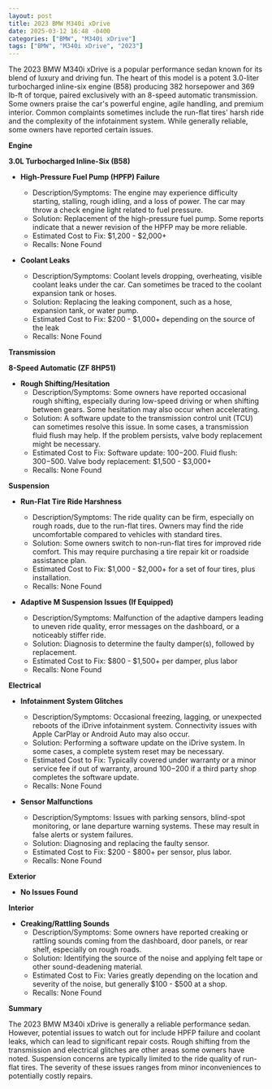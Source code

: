 ```yaml
---
layout: post
title: 2023 BMW M340i xDrive
date: 2025-03-12 16:48 -0400
categories: ["BMW", "M340i xDrive"]
tags: ["BMW", "M340i xDrive", "2023"]
---
```

The 2023 BMW M340i xDrive is a popular performance sedan known for its blend of luxury and driving fun. The heart of this model is a potent 3.0-liter turbocharged inline-six engine (B58) producing 382 horsepower and 369 lb-ft of torque, paired exclusively with an 8-speed automatic transmission. Some owners praise the car's powerful engine, agile handling, and premium interior. Common complaints sometimes include the run-flat tires' harsh ride and the complexity of the infotainment system. While generally reliable, some owners have reported certain issues.

**Engine**

**3.0L Turbocharged Inline-Six (B58)**

*   **High-Pressure Fuel Pump (HPFP) Failure**
    *   Description/Symptoms: The engine may experience difficulty starting, stalling, rough idling, and a loss of power. The car may throw a check engine light related to fuel pressure.
    *   Solution: Replacement of the high-pressure fuel pump. Some reports indicate that a newer revision of the HPFP may be more reliable.
    *   Estimated Cost to Fix: $1,200 - $2,000+
    *   Recalls: None Found

*   **Coolant Leaks**
    * Description/Symptoms: Coolant levels dropping, overheating, visible coolant leaks under the car. Can sometimes be traced to the coolant expansion tank or hoses.
    *   Solution: Replacing the leaking component, such as a hose, expansion tank, or water pump.
    *   Estimated Cost to Fix: $200 - $1,000+ depending on the source of the leak
    *   Recalls: None Found

**Transmission**

**8-Speed Automatic (ZF 8HP51)**

*   **Rough Shifting/Hesitation**
    *   Description/Symptoms: Some owners have reported occasional rough shifting, especially during low-speed driving or when shifting between gears. Some hesitation may also occur when accelerating.
    *   Solution: A software update to the transmission control unit (TCU) can sometimes resolve this issue. In some cases, a transmission fluid flush may help. If the problem persists, valve body replacement might be necessary.
    *   Estimated Cost to Fix: Software update: $100-$200. Fluid flush: $300-$500. Valve body replacement: $1,500 - $3,000+
    *   Recalls: None Found

**Suspension**

*   **Run-Flat Tire Ride Harshness**
    *   Description/Symptoms: The ride quality can be firm, especially on rough roads, due to the run-flat tires. Owners may find the ride uncomfortable compared to vehicles with standard tires.
    *   Solution: Some owners switch to non-run-flat tires for improved ride comfort. This may require purchasing a tire repair kit or roadside assistance plan.
    *   Estimated Cost to Fix: $1,000 - $2,000+ for a set of four tires, plus installation.
    *   Recalls: None Found

*   **Adaptive M Suspension Issues (If Equipped)**
    *   Description/Symptoms: Malfunction of the adaptive dampers leading to uneven ride quality, error messages on the dashboard, or a noticeably stiffer ride.
    *   Solution: Diagnosis to determine the faulty damper(s), followed by replacement.
    *   Estimated Cost to Fix: $800 - $1,500+ per damper, plus labor
    *   Recalls: None Found

**Electrical**

*   **Infotainment System Glitches**
    *   Description/Symptoms: Occasional freezing, lagging, or unexpected reboots of the iDrive infotainment system. Connectivity issues with Apple CarPlay or Android Auto may also occur.
    *   Solution: Performing a software update on the iDrive system. In some cases, a complete system reset may be necessary.
    *   Estimated Cost to Fix: Typically covered under warranty or a minor service fee if out of warranty, around $100-$200 if a third party shop completes the software update.
    *   Recalls: None Found

*   **Sensor Malfunctions**
    *   Description/Symptoms: Issues with parking sensors, blind-spot monitoring, or lane departure warning systems. These may result in false alerts or system failures.
    *   Solution: Diagnosing and replacing the faulty sensor.
    *   Estimated Cost to Fix: $200 - $800+ per sensor, plus labor.
    *   Recalls: None Found

**Exterior**

*   **No Issues Found**

**Interior**

*   **Creaking/Rattling Sounds**
    *   Description/Symptoms: Some owners have reported creaking or rattling sounds coming from the dashboard, door panels, or rear shelf, especially on rough roads.
    *   Solution: Identifying the source of the noise and applying felt tape or other sound-deadening material.
    *   Estimated Cost to Fix: Varies greatly depending on the location and severity of the noise, but generally $100 - $500 at a shop.
    *   Recalls: None Found

**Summary**

The 2023 BMW M340i xDrive is generally a reliable performance sedan. However, potential issues to watch out for include HPFP failure and coolant leaks, which can lead to significant repair costs. Rough shifting from the transmission and electrical glitches are other areas some owners have noted. Suspension concerns are typically limited to the ride quality of run-flat tires. The severity of these issues ranges from minor inconveniences to potentially costly repairs.

